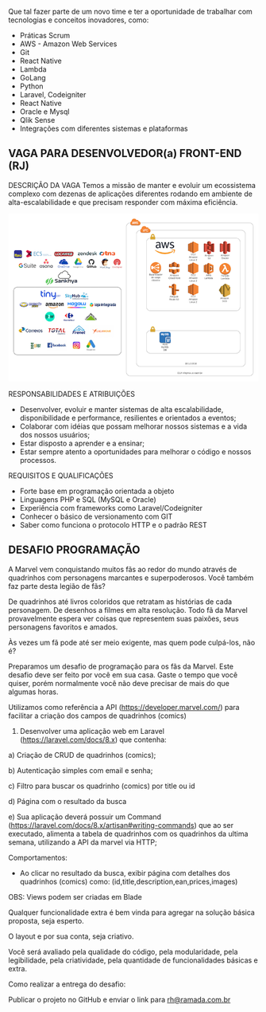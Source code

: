 Que tal fazer parte de um novo time e ter a oportunidade de trabalhar com tecnologias e conceitos inovadores, como:

- Práticas Scrum
- AWS - Amazon Web Services
- Git
- React Native
- Lambda
- GoLang
- Python
- Laravel, Codeigniter
- React Native
- Oracle e Mysql
- Qlik Sense
- Integrações com diferentes sistemas e plataformas

## VAGA PARA DESENVOLVEDOR(a) FRONT-END (RJ)

DESCRIÇÃO DA VAGA
Temos a missão de manter e evoluir um ecossistema complexo com dezenas de aplicações diferentes rodando em ambiente de alta-escalabilidade e que precisam responder com máxima eficiência.

![Image of ecossistema](https://github.com/FerragensRamada/front-end-teste/blob/main/ecossistema.png)


RESPONSABILIDADES E ATRIBUIÇÕES
* Desenvolver, evoluir e manter sistemas de alta escalabilidade, disponibilidade e performance, resilientes e orientados a eventos;
* Colaborar com idéias que possam melhorar nossos sistemas e a vida dos nossos usuários;
* Estar disposto a aprender e a ensinar;
* Estar sempre atento a oportunidades para melhorar o código e nossos processos.

REQUISITOS E QUALIFICAÇÕES
- Forte base em programação orientada a objeto
- Linguagens PHP e SQL (MySQL e Oracle)
- Experiência com frameworks como Laravel/Codeigniter
- Conhecer o básico de versionamento com GIT
- Saber como funciona o protocolo HTTP e o padrão REST


## DESAFIO PROGRAMAÇÃO

A Marvel vem conquistando muitos fãs ao redor do mundo através de quadrinhos com personagens marcantes e superpoderosos. Você também faz parte desta legião de fãs? 

De quadrinhos até livros coloridos que retratam as histórias de cada personagem. De desenhos a filmes em alta resolução. Todo fã da Marvel provavelmente espera ver coisas que representem suas paixões, seus personagens favoritos e amados.

Às vezes um fã pode até ser meio exigente, mas quem pode culpá-los, não é? 

Preparamos um desafio de programação para os fãs da Marvel. Este desafio deve ser feito por você em sua casa. Gaste o tempo que você quiser, porém normalmente você não deve precisar de mais do que algumas horas.

Utilizamos como referência a API (https://developer.marvel.com/) para facilitar a criação dos campos de quadrinhos (comics)

1. Desenvolver uma aplicação web em Laravel (https://laravel.com/docs/8.x) que contenha:

a) Criação de CRUD de quadrinhos (comics);

b) Autenticação simples com email e senha;

c) Filtro para buscar os quadrinho (comics) por title ou id

d) Página com o resultado da busca

e) Sua aplicação deverá possuir um Command (https://laravel.com/docs/8.x/artisan#writing-commands) que ao ser executado, alimenta a tabela de quadrinhos com os quadrinhos da ultima semana, utilizando a API da marvel via HTTP;

Comportamentos:

* Ao clicar no resultado da busca, exibir página com detalhes dos quadrinhos (comics) como: (id,title,description,ean,prices,images)

OBS: Views podem ser criadas em Blade


Qualquer funcionalidade extra é bem vinda para agregar na solução básica proposta, seja esperto.

O layout e por sua conta, seja criativo. 

Você será avaliado pela qualidade do código, pela modularidade, pela legibilidade, pela criatividade, pela quantidade de funcionalidades básicas e extra.


Como realizar a entrega do desafio:

Publicar o projeto no GitHub e enviar o link para rh@ramada.com.br

